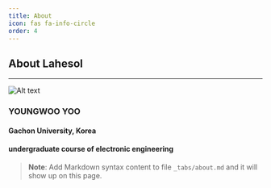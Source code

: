 ```yaml
---
title: About
icon: fas fa-info-circle
order: 4
---
```


About Lahesol
-----------------
-----------------
![Alt text](/assets/profile_about.jpg)
### YOUNGWOO YOO
#### Gachon University, Korea 
#### undergraduate course of electronic engineering

> **Note**: Add Markdown syntax content to file `_tabs/about.md` and it will show up on this page.
